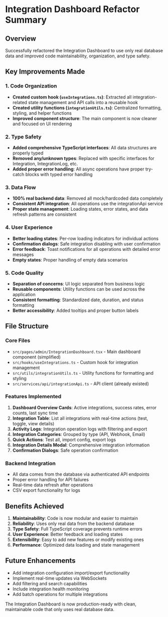 # Integration Dashboard Refactor Summary

## Overview

Successfully refactored the Integration Dashboard to use only real database data and improved code maintainability, organization, and type safety.

## Key Improvements Made

### 1. Code Organization

- **Created custom hook (`useIntegrations.ts`)**: Extracted all integration-related state management and API calls into a reusable hook
- **Created utility functions (`integrationUtils.ts`)**: Centralized formatting, styling, and helper functions
- **Improved component structure**: The main component is now cleaner and focused on UI rendering

### 2. Type Safety

- **Added comprehensive TypeScript interfaces**: All data structures are properly typed
- **Removed any/unknown types**: Replaced with specific interfaces for Integration, IntegrationLog, etc.
- **Added proper error handling**: All async operations have proper try-catch blocks with typed error handling

### 3. Data Flow

- **100% real backend data**: Removed all mock/hardcoded data completely
- **Consistent API integration**: All operations use the integrationApi service
- **Proper state management**: Loading states, error states, and data refresh patterns are consistent

### 4. User Experience

- **Better loading states**: Per-row loading indicators for individual actions
- **Confirmation dialogs**: Safe integration disabling with user confirmation
- **Error feedback**: Toast notifications for all operations with detailed error messages
- **Empty states**: Proper handling of empty data scenarios

### 5. Code Quality

- **Separation of concerns**: UI logic separated from business logic
- **Reusable components**: Utility functions can be used across the application
- **Consistent formatting**: Standardized date, duration, and status formatting
- **Better accessibility**: Added tooltips and proper button labels

## File Structure

### Core Files

- `src/pages/admin/IntegrationDashboard.tsx` - Main dashboard component (simplified)
- `src/hooks/useIntegrations.ts` - Custom hook for integration management
- `src/utils/integrationUtils.ts` - Utility functions for formatting and styling
- `src/services/api/integrationApi.ts` - API client (already existed)

### Features Implemented

1. **Dashboard Overview Cards**: Active integrations, success rates, error counts, last sync time
2. **Integration Table**: List all integrations with real-time actions (test, toggle, view details)
3. **Activity Logs**: Integration operation logs with filtering and export
4. **Integration Categories**: Grouped by type (API, Webhook, Email)
5. **Quick Actions**: Test all, import config, export logs
6. **Integration Details Modal**: Comprehensive integration information
7. **Confirmation Dialogs**: Safe operation confirmation

### Backend Integration

- All data comes from the database via authenticated API endpoints
- Proper error handling for API failures
- Real-time data refresh after operations
- CSV export functionality for logs

## Benefits Achieved

1. **Maintainability**: Code is now modular and easier to maintain
2. **Reliability**: Uses only real data from the backend database
3. **Type Safety**: Full TypeScript coverage prevents runtime errors
4. **User Experience**: Better feedback and loading states
5. **Extensibility**: Easy to add new features or modify existing ones
6. **Performance**: Optimized data loading and state management

## Future Enhancements

- Add integration configuration import/export functionality
- Implement real-time updates via WebSockets
- Add filtering and search capabilities
- Include integration health monitoring
- Add batch operations for multiple integrations

The Integration Dashboard is now production-ready with clean, maintainable code that only uses real database data.
